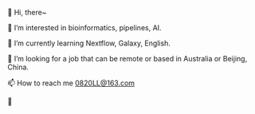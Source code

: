 👋 Hi, there~

👀 I’m interested in bioinformatics, pipelines, AI.

🌱 I’m currently learning Nextflow, Galaxy, English.

💞️ I’m looking for a job that can be remote or based in Australia or Beijing, China.

📫 How to reach me 0820LL@163.com

🐛 
